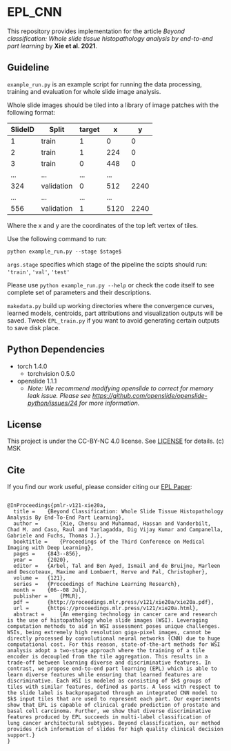 # EPL_CNN
This repository provides implementation for the article *Beyond classification: Whole slide tissue histopathology analysis by end-to-end part learning* by **Xie et al. 2021**.

## Guideline
`example_run.py` is an example script for running the data processing, training and evaluation for whole slide image analysis. 

Whole slide images should be tiled into a library of image patches with the following format:

SlideID | Split | target | x | y 
------------ | ------------- | -------------| -------------| ------------- 
1 | train | 1 | 0 | 0 
2 | train | 1 | 224| 0 
3 | train | 0 | 448 | 0
... | ... | ... | ... 
324 | validation | 0 | 512 | 2240
... | ... | ... | ... 
556 | validation | 1 | 5120 | 2240 

Where the x and y are the coordinates of the top left vertex of tiles.

Use the following command to run:

`python example_run.py --stage $stage$`

`args.stage` specifies which stage of the pipeline the scipts should run: `'train'`, `'val'`, `'test'`

Please use `python example_run.py --help` or check the code itself to see complete set of parameters and their descriptions.

`makedata.py` build up working directories where the convergence curves, learned models, centroids, part attributions and visualization outputs will be saved. Tweek `EPL_train.py` if you want to avoid generating certain outputs to save disk place. 

## Python Dependencies
* torch 1.4.0
  * torchvision 0.5.0
* openslide 1.1.1
  * *Note: We recommend modifying openslide to correct for memory leak issue. Please see https://github.com/openslide/openslide-python/issues/24 for more information.*

## License
This project is under the CC-BY-NC 4.0 license. See [LICENSE](LICENSE.md) for details. (c) MSK

## Cite
If you find our work useful, please consider citing our [EPL Paper](http://proceedings.mlr.press/v121/xie20a/xie20a.pdf):
```

@InProceedings{pmlr-v121-xie20a,
  title = 	 {Beyond Classification: Whole Slide Tissue Histopathology Analysis By End-To-End Part Learning},
  author =       {Xie, Chensu and Muhammad, Hassan and Vanderbilt, Chad M. and Caso, Raul and Yarlagadda, Dig Vijay Kumar and Campanella, Gabriele and Fuchs, Thomas J.},
  booktitle = 	 {Proceedings of the Third Conference on Medical Imaging with Deep Learning},
  pages = 	 {843--856},
  year = 	 {2020},
  editor = 	 {Arbel, Tal and Ben Ayed, Ismail and de Bruijne, Marleen and Descoteaux, Maxime and Lombaert, Herve and Pal, Christopher},
  volume = 	 {121},
  series = 	 {Proceedings of Machine Learning Research},
  month = 	 {06--08 Jul},
  publisher =    {PMLR},
  pdf = 	 {http://proceedings.mlr.press/v121/xie20a/xie20a.pdf},
  url = 	 {https://proceedings.mlr.press/v121/xie20a.html},
  abstract = 	 {An emerging technology in cancer care and research is the use of histopathology whole slide images (WSI). Leveraging computation methods to aid in WSI assessment poses unique challenges. WSIs, being extremely high resolution giga-pixel images, cannot be directly processed by convolutional neural networks (CNN) due to huge computational cost. For this reason, state-of-the-art methods for WSI analysis adopt a two-stage approach where the training of a tile encoder is decoupled from the tile aggregation. This results in a trade-off between learning diverse and discriminative features. In contrast, we propose end-to-end part learning (EPL) which is able to learn diverse features while ensuring that learned features are discriminative. Each WSI is modeled as consisting of $k$ groups of tiles with similar features, defined as parts. A loss with respect to the slide label is backpropagated through an integrated CNN model to $k$ input tiles that are used to represent each part. Our experiments show that EPL is capable of clinical grade prediction of prostate and basal cell carcinoma. Further, we show that diverse discriminative features produced by EPL succeeds in multi-label classification of lung cancer architectural subtypes. Beyond classification, our method provides rich information of slides for high quality clinical decision support.}
}

```
